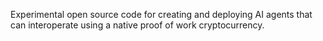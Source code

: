 Experimental open source code for creating and deploying AI agents that can interoperate using a native proof of work cryptocurrency.
